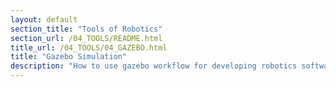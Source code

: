 ```yaml
---
layout: default
section_title: "Tools of Robotics"
section_url: /04_TOOLS/README.html
title_url: /04_TOOLS/04_GAZEBO.html
title: "Gazebo Simulation"
description: "How to use gazebo workflow for developing robotics software"
---
```


